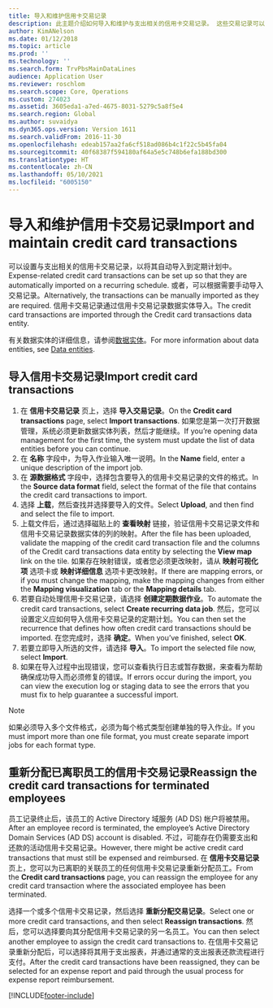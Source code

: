 ```yaml
---
title: 导入和维护信用卡交易记录
description: 此主题介绍如何导入和维护与支出相关的信用卡交易记录。 这些交易记录可以设置为对重复执行的计划自动导入或根据需要手动导入。
author: KimANelson
ms.date: 01/12/2018
ms.topic: article
ms.prod: ''
ms.technology: ''
ms.search.form: TrvPbsMainDataLines
audience: Application User
ms.reviewer: roschlom
ms.search.scope: Core, Operations
ms.custom: 274023
ms.assetid: 3605eda1-a7ed-4675-8031-5279c5a8f5e4
ms.search.region: Global
ms.author: suvaidya
ms.dyn365.ops.version: Version 1611
ms.search.validFrom: 2016-11-30
ms.openlocfilehash: edeab157aa2fa6cf518ad086b4c1f22c5b45fa04
ms.sourcegitcommit: 40f68387f594180af64a5e5c748b6efa188bd300
ms.translationtype: HT
ms.contentlocale: zh-CN
ms.lasthandoff: 05/10/2021
ms.locfileid: "6005150"
---
```

# <a name="import-and-maintain-credit-card-transactions"></a><span data-ttu-id="d25b8-104">导入和维护信用卡交易记录</span><span class="sxs-lookup"><span data-stu-id="d25b8-104">Import and maintain credit card transactions</span></span>

<span data-ttu-id="d25b8-105">可以设置与支出相关的信用卡交易记录，以将其自动导入到定期计划中。</span><span class="sxs-lookup"><span data-stu-id="d25b8-105">Expense-related credit card transactions can be set up so that they are automatically imported on a recurring schedule.</span></span> <span data-ttu-id="d25b8-106">或者，可以根据需要手动导入交易记录。</span><span class="sxs-lookup"><span data-stu-id="d25b8-106">Alternatively, the transactions can be manually imported as they are required.</span></span> <span data-ttu-id="d25b8-107">信用卡交易记录通过信用卡交易记录数据实体导入。</span><span class="sxs-lookup"><span data-stu-id="d25b8-107">The credit card transactions are imported through the Credit card transactions data entity.</span></span>

<span data-ttu-id="d25b8-108">有关数据实体的详细信息，请参阅[数据实体](/dynamics365/fin-ops-core/dev-itpro/data-entities/data-entities)。</span><span class="sxs-lookup"><span data-stu-id="d25b8-108">For more information about data entities, see [Data entities](/dynamics365/fin-ops-core/dev-itpro/data-entities/data-entities).</span></span>

## <a name="import-credit-card-transactions"></a><span data-ttu-id="d25b8-109">导入信用卡交易记录</span><span class="sxs-lookup"><span data-stu-id="d25b8-109">Import credit card transactions</span></span>

1. <span data-ttu-id="d25b8-110">在 **信用卡交易记录** 页上，选择 **导入交易记录**。</span><span class="sxs-lookup"><span data-stu-id="d25b8-110">On the **Credit card transactions** page, select **Import transactions**.</span></span> <span data-ttu-id="d25b8-111">如果您是第一次打开数据管理，系统必须更新数据实体列表，然后才能继续。</span><span class="sxs-lookup"><span data-stu-id="d25b8-111">If you’re opening data management for the first time, the system must update the list of data entities before you can continue.</span></span>
2. <span data-ttu-id="d25b8-112">在 **名称** 字段中，为导入作业输入唯一说明。</span><span class="sxs-lookup"><span data-stu-id="d25b8-112">In the **Name** field, enter a unique description of the import job.</span></span>
3. <span data-ttu-id="d25b8-113">在 **源数据格式** 字段中，选择包含要导入的信用卡交易记录的文件的格式。</span><span class="sxs-lookup"><span data-stu-id="d25b8-113">In the **Source data format** field, select the format of the file that contains the credit card transactions to import.</span></span>
4. <span data-ttu-id="d25b8-114">选择 **上载**，然后查找并选择要导入的文件。</span><span class="sxs-lookup"><span data-stu-id="d25b8-114">Select **Upload**, and then find and select the file to import.</span></span>
5. <span data-ttu-id="d25b8-115">上载文件后，通过选择磁贴上的 **查看映射** 链接，验证信用卡交易记录文件和信用卡交易记录数据实体的列的映射。</span><span class="sxs-lookup"><span data-stu-id="d25b8-115">After the file has been uploaded, validate the mapping of the credit card transaction file and the columns of the Credit card transactions data entity by selecting the **View map** link on the tile.</span></span> <span data-ttu-id="d25b8-116">如果存在映射错误，或者您必须更改映射，请从 **映射可视化项** 选项卡或 **映射详细信息** 选项卡更改映射。</span><span class="sxs-lookup"><span data-stu-id="d25b8-116">If there are mapping errors, or if you must change the mapping, make the mapping changes from either the **Mapping visualization** tab or the **Mapping details** tab.</span></span>
6. <span data-ttu-id="d25b8-117">若要自动处理信用卡交易记录，请选择 **创建定期数据作业**。</span><span class="sxs-lookup"><span data-stu-id="d25b8-117">To automate the credit card transactions, select **Create recurring data job**.</span></span> <span data-ttu-id="d25b8-118">然后，您可以设置定义应如何导入信用卡交易记录的定期计划。</span><span class="sxs-lookup"><span data-stu-id="d25b8-118">You can then set the recurrence that defines how often credit card transactions should be imported.</span></span> <span data-ttu-id="d25b8-119">在您完成时，选择 **确定**。</span><span class="sxs-lookup"><span data-stu-id="d25b8-119">When you’ve finished, select **OK**.</span></span>
7. <span data-ttu-id="d25b8-120">若要立即导入所选的文件，请选择 **导入**。</span><span class="sxs-lookup"><span data-stu-id="d25b8-120">To import the selected file now, select **Import**.</span></span>
8. <span data-ttu-id="d25b8-121">如果在导入过程中出现错误，您可以查看执行日志或暂存数据，来查看为帮助确保成功导入而必须修复的错误。</span><span class="sxs-lookup"><span data-stu-id="d25b8-121">If errors occur during the import, you can view the execution log or staging data to see the errors that you must fix to help guarantee a successful import.</span></span>

> [!NOTE]
> <span data-ttu-id="d25b8-122">如果必须导入多个文件格式，必须为每个格式类型创建单独的导入作业。</span><span class="sxs-lookup"><span data-stu-id="d25b8-122">If you must import more than one file format, you must create separate import jobs for each format type.</span></span>

## <a name="reassign-the-credit-card-transactions-for-terminated-employees"></a><span data-ttu-id="d25b8-123">重新分配已离职员工的信用卡交易记录</span><span class="sxs-lookup"><span data-stu-id="d25b8-123">Reassign the credit card transactions for terminated employees</span></span>

<span data-ttu-id="d25b8-124">员工记录终止后，该员工的 Active Directory 域服务 (AD DS) 帐户将被禁用。</span><span class="sxs-lookup"><span data-stu-id="d25b8-124">After an employee record is terminated, the employee’s Active Directory Domain Services (AD DS) account is disabled.</span></span> <span data-ttu-id="d25b8-125">不过，可能存在仍需要支出和还款的活动信用卡交易记录。</span><span class="sxs-lookup"><span data-stu-id="d25b8-125">However, there might be active credit card transactions that must still be expensed and reimbursed.</span></span> <span data-ttu-id="d25b8-126">在 **信用卡交易记录** 页上，您可以为已离职的关联员工的任何信用卡交易记录重新分配员工。</span><span class="sxs-lookup"><span data-stu-id="d25b8-126">From the **Credit card transactions** page, you can reassign the employee for any credit card transaction where the associated employee has been terminated.</span></span>

<span data-ttu-id="d25b8-127">选择一个或多个信用卡交易记录，然后选择 **重新分配交易记录**。</span><span class="sxs-lookup"><span data-stu-id="d25b8-127">Select one or more credit card transactions, and then select **Reassign transactions**.</span></span> <span data-ttu-id="d25b8-128">然后，您可以选择要向其分配信用卡交易记录的另一名员工。</span><span class="sxs-lookup"><span data-stu-id="d25b8-128">You can then select another employee to assign the credit card transactions to.</span></span> <span data-ttu-id="d25b8-129">在信用卡交易记录重新分配后，可以选择将其用于支出报表，并通过通常的支出报表还款流程进行支付。</span><span class="sxs-lookup"><span data-stu-id="d25b8-129">After the credit card transactions have been reassigned, they can be selected for an expense report and paid through the usual process for expense report reimbursement.</span></span>


[!INCLUDE[footer-include](../includes/footer-banner.md)]